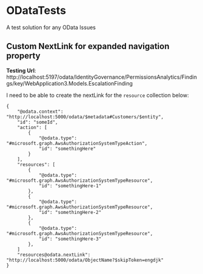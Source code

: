 # ODataTests
A test solution for any OData Issues



## Custom NextLink for expanded navigation property
**Testing Url**: http://localhost:5197/odata/IdentityGovernance/PermissionsAnalytics/Findings/key/WebApplication3.Models.EscalationFinding  

I need to be able to create the nextLink for the `resource` collection below:

```
{
	"@odata.context": "http://localhost:5000/odata/$metadata#Customers/$entity",
	"id": "someId",
	"action": [
		{
			"@odata.type": "#microsoft.graph.AwsAuthorizationSystemTypeAction",
			"id": "somethingHere"
		}
	],
	"resources": [
		{
			"@odata.type": "#microsoft.graph.AwsAuthorizationSystemTypeResource",
			"id": "somethingHere-1"
		},
		{
			"@odata.type": "#microsoft.graph.AwsAuthorizationSystemTypeResource",
			"id": "somethingHere-2"
		},
		{
			"@odata.type": "#microsoft.graph.AwsAuthorizationSystemTypeResource",
			"id": "somethingHere-3"
		},
	]
	"resources@odata.nextLink": "http://localhost:5000/odata/ObjectName?$skipToken=engdjk"
}
```
